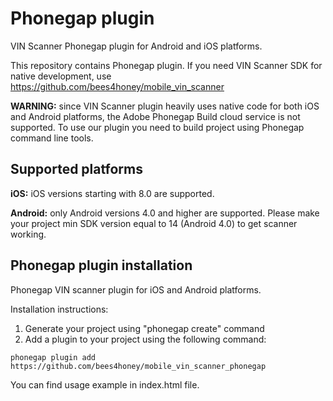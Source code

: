 # Phonegap plugin 

VIN Scanner Phonegap plugin for Android and iOS platforms.

This repository contains Phonegap plugin. If you need VIN Scanner SDK for native development, use https://github.com/bees4honey/mobile_vin_scanner

**WARNING:** since VIN Scanner plugin heavily uses native code for both iOS and Android platforms, the Adobe Phonegap Build cloud service is not supported. To use our plugin you need to build project using Phonegap command line tools.

## Supported platforms

**iOS:** iOS versions starting with 8.0 are supported.

**Android:** only Android versions 4.0 and higher are supported. Please make your project min SDK version equal to 14 (Android 4.0) to get scanner working.

## Phonegap plugin installation

Phonegap VIN scanner plugin for iOS and Android platforms.

Installation instructions:
1. Generate your project using "phonegap create" command
2. Add a plugin to your project using the following command:

```
phonegap plugin add https://github.com/bees4honey/mobile_vin_scanner_phonegap
```

You can find usage example in index.html file.